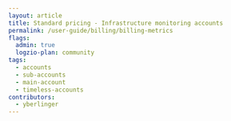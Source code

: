 ```yaml
---
layout: article
title: Standard pricing - Infrastructure monitoring accounts 
permalink: /user-guide/billing/billing-metrics
flags:
  admin: true
  logzio-plan: community
tags:
  - accounts
  - sub-accounts
  - main-account
  - timeless-accounts
contributors:
  - yberlinger
---
```


